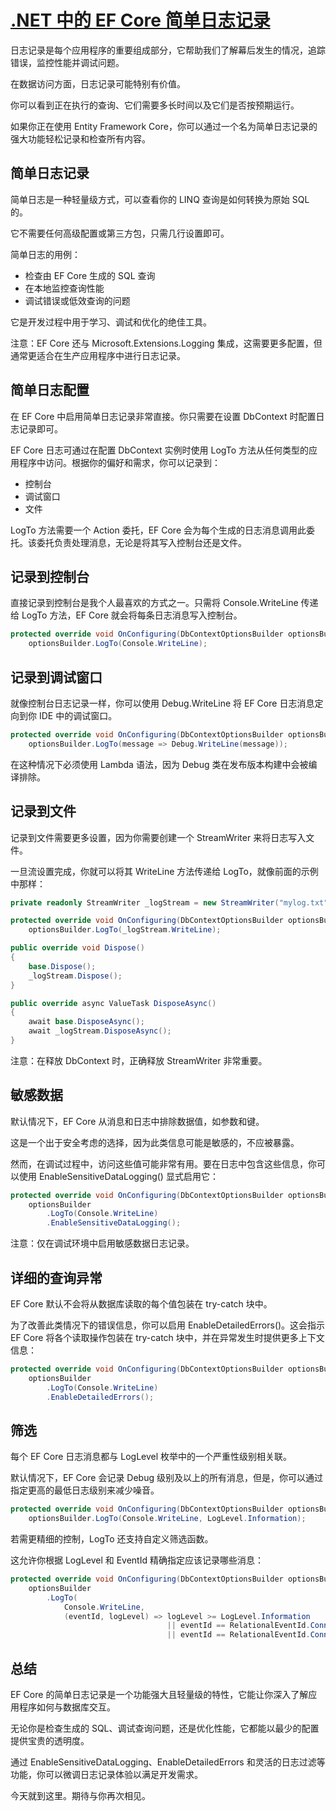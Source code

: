 # [.NET 中的 EF Core 简单日志记录](https://www.nikolatech.net/blogs/ef-core-simple-logging-in-dotnet)

日志记录是每个应用程序的重要组成部分，它帮助我们了解幕后发生的情况，追踪错误，监控性能并调试问题。

在数据访问方面，日志记录可能特别有价值。

你可以看到正在执行的查询、它们需要多长时间以及它们是否按预期运行。

如果你正在使用 Entity Framework Core，你可以通过一个名为简单日志记录的强大功能轻松记录和检查所有内容。

## 简单日志记录

简单日志是一种轻量级方式，可以查看你的 LINQ 查询是如何转换为原始 SQL 的。

它不需要任何高级配置或第三方包，只需几行设置即可。

简单日志的用例：

- 检查由 EF Core 生成的 SQL 查询
- 在本地监控查询性能
- 调试错误或低效查询的问题

它是开发过程中用于学习、调试和优化的绝佳工具。

注意：EF Core 还与 Microsoft.Extensions.Logging 集成，这需要更多配置，但通常更适合在生产应用程序中进行日志记录。

## 简单日志配置

在 EF Core 中启用简单日志记录非常直接。你只需要在设置 DbContext 时配置日志记录即可。

EF Core 日志可通过在配置 DbContext 实例时使用 LogTo 方法从任何类型的应用程序中访问。根据你的偏好和需求，你可以记录到：

- 控制台
- 调试窗口
- 文件

LogTo 方法需要一个 Action 委托，EF Core 会为每个生成的日志消息调用此委托。该委托负责处理消息，无论是将其写入控制台还是文件。

## 记录到控制台

直接记录到控制台是我个人最喜欢的方式之一。只需将 Console.WriteLine 传递给 LogTo 方法，EF Core 就会将每条日志消息写入控制台。

```csharp
protected override void OnConfiguring(DbContextOptionsBuilder optionsBuilder) =>
    optionsBuilder.LogTo(Console.WriteLine);
```

## 记录到调试窗口

就像控制台日志记录一样，你可以使用 Debug.WriteLine 将 EF Core 日志消息定向到你 IDE 中的调试窗口。

```csharp
protected override void OnConfiguring(DbContextOptionsBuilder optionsBuilder) =>
    optionsBuilder.LogTo(message => Debug.WriteLine(message));
```

在这种情况下必须使用 Lambda 语法，因为 Debug 类在发布版本构建中会被编译排除。

## 记录到文件

记录到文件需要更多设置，因为你需要创建一个 StreamWriter 来将日志写入文件。

一旦流设置完成，你就可以将其 WriteLine 方法传递给 LogTo，就像前面的示例中那样：

```csharp
private readonly StreamWriter _logStream = new StreamWriter("mylog.txt", append: true);

protected override void OnConfiguring(DbContextOptionsBuilder optionsBuilder) =>
    optionsBuilder.LogTo(_logStream.WriteLine);

public override void Dispose()
{
    base.Dispose();
    _logStream.Dispose();
}

public override async ValueTask DisposeAsync()
{
    await base.DisposeAsync();
    await _logStream.DisposeAsync();
}
```

注意：在释放 DbContext 时，正确释放 StreamWriter 非常重要。

## 敏感数据

默认情况下，EF Core 从消息和日志中排除数据值，如参数和键。

这是一个出于安全考虑的选择，因为此类信息可能是敏感的，不应被暴露。

然而，在调试过程中，访问这些值可能非常有用。要在日志中包含这些信息，你可以使用 EnableSensitiveDataLogging() 显式启用它：

```csharp
protected override void OnConfiguring(DbContextOptionsBuilder optionsBuilder) =>
    optionsBuilder
        .LogTo(Console.WriteLine)
        .EnableSensitiveDataLogging();
```

注意：仅在调试环境中启用敏感数据日志记录。

## 详细的查询异常

EF Core 默认不会将从数据库读取的每个值包装在 try-catch 块中。

为了改善此类情况下的错误信息，你可以启用 EnableDetailedErrors()。这会指示 EF Core 将各个读取操作包装在 try-catch 块中，并在异常发生时提供更多上下文信息：

```csharp
protected override void OnConfiguring(DbContextOptionsBuilder optionsBuilder) =>
    optionsBuilder
        .LogTo(Console.WriteLine)
        .EnableDetailedErrors();
```

## 筛选

每个 EF Core 日志消息都与 LogLevel 枚举中的一个严重性级别相关联。

默认情况下，EF Core 会记录 Debug 级别及以上的所有消息，但是，你可以通过指定更高的最低日志级别来减少噪音。

```csharp
protected override void OnConfiguring(DbContextOptionsBuilder optionsBuilder) =>
    optionsBuilder.LogTo(Console.WriteLine, LogLevel.Information);
```

若需更精细的控制，LogTo 还支持自定义筛选函数。

这允许你根据 LogLevel 和 EventId 精确指定应该记录哪些消息：

```csharp
protected override void OnConfiguring(DbContextOptionsBuilder optionsBuilder) =>
    optionsBuilder
        .LogTo(
            Console.WriteLine,
            (eventId, logLevel) => logLevel >= LogLevel.Information
                                   || eventId == RelationalEventId.ConnectionOpened
                                   || eventId == RelationalEventId.ConnectionClosed);
```

## 总结

EF Core 的简单日志记录是一个功能强大且轻量级的特性，它能让你深入了解应用程序如何与数据库交互。

无论你是检查生成的 SQL、调试查询问题，还是优化性能，它都能以最少的配置提供宝贵的透明度。

通过 EnableSensitiveDataLogging、EnableDetailedErrors 和灵活的日志过滤等功能，你可以微调日志记录体验以满足开发需求。

今天就到这里。期待与你再次相见。
